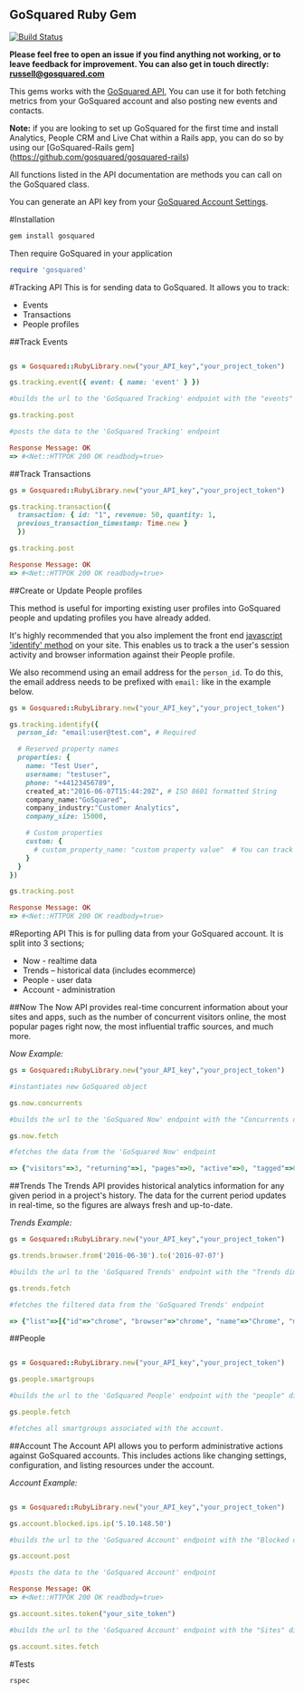 ## GoSquared Ruby Gem

[![Build Status](https://travis-ci.org/gosquared/ruby-client.svg?branch=master)](https://travis-ci.org/gosquared/ruby-gem)

**Please feel free to open an issue if you find anything not working, or to leave feedback for improvement. You can also get in touch directly: russell@gosquared.com**

This gems works with the [GoSquared API](https://www.gosquared.com/docs/api/), You can use it for both fetching metrics from your GoSquared account and also posting new events and contacts.

**Note:** if you are looking to set up GoSquared for the first time and install Analytics, People CRM and Live Chat within a Rails app,  you can do so by using our [GoSquared-Rails gem]
(https://github.com/gosquared/gosquared-rails)

All functions listed in the API documentation are methods you can call on the GoSquared class.

You can generate an API key from your [GoSquared Account Settings](https://www.gosquared.com/settings/api).


#Installation

```ruby
gem install gosquared
```

Then require GoSquared in your application

```ruby
require 'gosquared'
```

#Tracking API
This is for sending data to GoSquared. It allows you to track:
* Events
* Transactions
* People profiles

##Track Events
```ruby

gs = Gosquared::RubyLibrary.new("your_API_key","your_project_token")

gs.tracking.event({ event: { name: 'event' } })

#builds the url to the 'GoSquared Tracking' endpoint with the "events" dimension and an event to add to the events list

gs.tracking.post

#posts the data to the 'GoSquared Tracking' endpoint

Response Message: OK
=> #<Net::HTTPOK 200 OK readbody=true>

```

##Track Transactions

```ruby
gs = Gosquared::RubyLibrary.new("your_API_key","your_project_token")

gs.tracking.transaction({
  transaction: { id: "1", revenue: 50, quantity: 1,
  previous_transaction_timestamp: Time.new }
  })

gs.tracking.post

Response Message: OK
=> #<Net::HTTPOK 200 OK readbody=true>
```

##Create or Update People profiles

This method is useful for importing existing user profiles into GoSquared people and updating profiles you have already added.

It's highly recommended that you also implement the front end [javascript 'identify' method](https://www.gosquared.com/docs/api/javascript-tracking-code/identify-users) on your site. This enables us to track a the user's session activity and browser information against their People profile.

We also recommend using an email address for the `person_id`. To do this, the email address needs to be prefixed with `email:` like in the example below.

```ruby
gs = Gosquared::RubyLibrary.new("your_API_key","your_project_token")

gs.tracking.identify({
  person_id: "email:user@test.com", # Required

  # Reserved property names
  properties: {
    name: "Test User",
    username: "testuser",
    phone: "+44123456789",
    created_at:"2016-06-07T15:44:20Z", # ISO 8601 formatted String
    company_name:"GoSquared",
    company_industry:"Customer Analytics",
    company_size: 15000,

    # Custom properties
    custom: {
      # custom_property_name: "custom property value"  # You can track as many custom properties as you like
    }
  }
})

gs.tracking.post

Response Message: OK
=> #<Net::HTTPOK 200 OK readbody=true>
```


#Reporting API
This is for pulling data from your GoSquared account. It is split into 3 sections;
* Now - realtime data
* Trends – historical data (includes ecommerce)
* People - user data
* Account - administration

##Now
The Now API provides real-time concurrent information about your sites and apps, such as the number of concurrent visitors online, the most popular pages right now, the most influential traffic sources, and much more.

_Now Example:_

```ruby
gs = Gosquared::RubyLibrary.new("your_API_key","your_project_token")

#instantiates new GoSquared object

gs.now.concurrents

#builds the url to the 'GoSquared Now' endpoint with the "Concurrents dimension"

gs.now.fetch

#fetches the data from the 'GoSquared Now' endpoint

=> {"visitors"=>3, "returning"=>1, "pages"=>0, "active"=>0, "tagged"=>0}
```

##Trends
The Trends API provides historical analytics information for any given period in a project's history. The data for the current period updates in real-time, so the figures are always fresh and up-to-date.

_Trends Example:_

```ruby
gs = Gosquared::RubyLibrary.new("your_API_key","your_project_token")

gs.trends.browser.from('2016-06-30').to('2016-07-07')

#builds the url to the 'GoSquared Trends' endpoint with the "Trends dimension" and date filters

gs.trends.fetch

#fetches the filtered data from the 'GoSquared Trends' endpoint

=> {"list"=>[{"id"=>"chrome", "browser"=>"chrome", "name"=>"Chrome", "metrics"=>{"visits"=>3}}], "cardinality"=>1, "dimension"=>"browser", "range"=>{"from"=>"2016-06-30T00:00:00+01:00", "to"=>"2016-07-07T23:59:59+01:00"}, "interval"=>"day"}

```

##People


```ruby

gs = Gosquared::RubyLibrary.new("your_API_key","your_project_token")

gs.people.smartgroups

#builds the url to the 'GoSquared People' endpoint with the "people" dimension.

gs.people.fetch

#fetches all smartgroups associated with the account.

```

##Account
The Account API allows you to perform administrative actions against GoSquared accounts. This includes actions like changing settings, configuration, and listing resources under the account.

_Account Example:_

```ruby

gs = Gosquared::RubyLibrary.new("your_API_key","your_project_token")

gs.account.blocked.ips.ip('5.10.148.50')

#builds the url to the 'GoSquared Account' endpoint with the "Blocked dimension" and ip address to add to the blocked list

gs.account.post

#posts the data to the 'GoSquared Account' endpoint

Response Message: OK
=> #<Net::HTTPOK 200 OK readbody=true>

gs.account.sites.token("your_site_token")

#builds the url to the 'GoSquared Account' endpoint with the "Sites" dimension and token you want to retrieve the site by.

gs.account.sites.fetch

```

#Tests

```ruby
rspec
```
